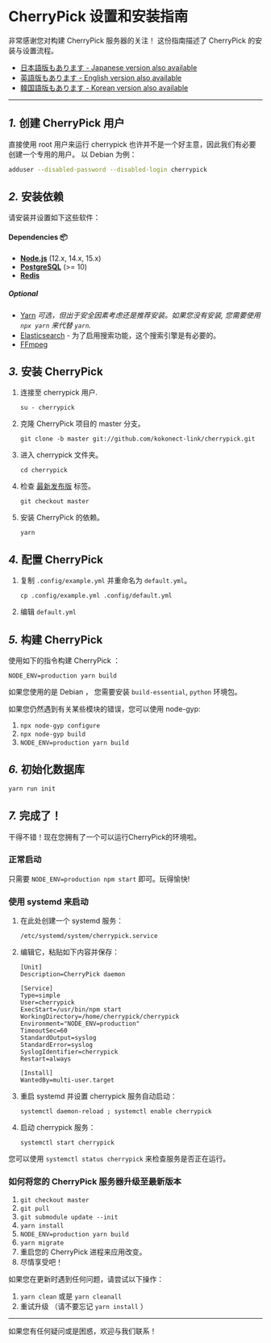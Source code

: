 CherryPick 设置和安装指南
================================================================

非常感谢您对构建 CherryPick 服务器的关注！
这份指南描述了 CherryPick 的安装与设置流程。

- [日本語版もあります - Japanese version also available](./setup.ja.md)
- [英語版もあります - English version also available](./setup.en.md)
- [韓国語版もあります - Korean version also available](./setup.ko.md)

----------------------------------------------------------------

*1.* 创建 CherryPick 用户
----------------------------------------------------------------
直接使用 root 用户来运行 cherrypick 也许并不是一个好主意，因此我们有必要创建一个专用的用户。
以 Debian 为例：

``` bash
adduser --disabled-password --disabled-login cherrypick
```

*2.* 安装依赖
----------------------------------------------------------------
请安装并设置如下这些软件：

#### Dependencies :package:
* **[Node.js](https://nodejs.org/en/)** (12.x, 14.x, 15.x)
* **[PostgreSQL](https://www.postgresql.org/)** (>= 10)
* **[Redis](https://redis.io/)**

##### Optional
* [Yarn](https://yarnpkg.com/) *可选，但出于安全因素考虑还是推荐安装。如果您没有安装, 您需要使用 `npx yarn` 来代替 `yarn`.*
* [Elasticsearch](https://www.elastic.co/) - 为了启用搜索功能，这个搜索引擎是有必要的。
* [FFmpeg](https://www.ffmpeg.org/)

*3.* 安装 CherryPick
----------------------------------------------------------------
1. 连接至 cherrypick 用户.

	`su - cherrypick`

2. 克隆 CherryPick 项目的 master 分支。

	`git clone -b master git://github.com/kokonect-link/cherrypick.git`

3. 进入 cherrypick 文件夹。

	`cd cherrypick`

4. 检查 [最新发布版](https://github.com/kokonect-link/cherrypick/releases/latest) 标签。

	`git checkout master`

5. 安装 CherryPick 的依赖。

	`yarn`

*4.* 配置 CherryPick
----------------------------------------------------------------
1. 复制 `.config/example.yml` 并重命名为 `default.yml`。

	`cp .config/example.yml .config/default.yml`

2. 编辑 `default.yml`

*5.* 构建 CherryPick
----------------------------------------------------------------

使用如下的指令构建 CherryPick ：

`NODE_ENV=production yarn build`

如果您使用的是 Debian ， 您需要安装 `build-essential`, `python` 环境包。

如果您仍然遇到有关某些模块的错误，您可以使用 node-gyp:

1. `npx node-gyp configure`
2. `npx node-gyp build`
3. `NODE_ENV=production yarn build`

*6.* 初始化数据库
----------------------------------------------------------------
``` bash
yarn run init
```

*7.* 完成了！
----------------------------------------------------------------
干得不错！现在您拥有了一个可以运行CherryPick的环境啦。

### 正常启动
只需要 `NODE_ENV=production npm start` 即可。玩得愉快!

### 使用 systemd 来启动

1. 在此处创建一个 systemd 服务：

	`/etc/systemd/system/cherrypick.service`

2. 编辑它，粘贴如下内容并保存：

	```
	[Unit]
	Description=CherryPick daemon

	[Service]
	Type=simple
	User=cherrypick
	ExecStart=/usr/bin/npm start
	WorkingDirectory=/home/cherrypick/cherrypick
	Environment="NODE_ENV=production"
	TimeoutSec=60
	StandardOutput=syslog
	StandardError=syslog
	SyslogIdentifier=cherrypick
	Restart=always

	[Install]
	WantedBy=multi-user.target
	```

3. 重启 systemd 并设置 cherrypick 服务自动启动：

	`systemctl daemon-reload ; systemctl enable cherrypick`

4. 启动 cherrypick 服务：

	`systemctl start cherrypick`

您可以使用 `systemctl status cherrypick` 来检查服务是否正在运行。

### 如何将您的 CherryPick 服务器升级至最新版本
1. `git checkout master`
2. `git pull`
3. `git submodule update --init`
4. `yarn install`
5. `NODE_ENV=production yarn build`
6. `yarn migrate`
7. 重启您的 CherryPick 进程来应用改变。
8. 尽情享受吧！

如果您在更新时遇到任何问题，请尝试以下操作：
1. `yarn clean` 或是 `yarn cleanall`
2. 重试升级 （请不要忘记 `yarn install` ）

----------------------------------------------------------------

如果您有任何疑问或是困惑，欢迎与我们联系！
